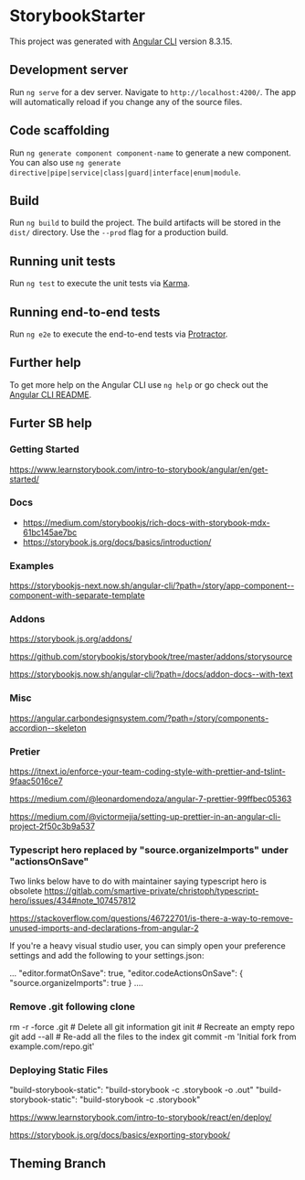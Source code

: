# StorybookStarter

This project was generated with [Angular CLI](https://github.com/angular/angular-cli) version 8.3.15.

## Development server

Run `ng serve` for a dev server. Navigate to `http://localhost:4200/`. The app will automatically reload if you change any of the source files.

## Code scaffolding

Run `ng generate component component-name` to generate a new component. You can also use `ng generate directive|pipe|service|class|guard|interface|enum|module`.

## Build

Run `ng build` to build the project. The build artifacts will be stored in the `dist/` directory. Use the `--prod` flag for a production build.

## Running unit tests

Run `ng test` to execute the unit tests via [Karma](https://karma-runner.github.io).

## Running end-to-end tests

Run `ng e2e` to execute the end-to-end tests via [Protractor](http://www.protractortest.org/).

## Further help

To get more help on the Angular CLI use `ng help` or go check out the [Angular CLI README](https://github.com/angular/angular-cli/blob/master/README.md).

## Furter SB help

### Getting Started

https://www.learnstorybook.com/intro-to-storybook/angular/en/get-started/

### Docs

- https://medium.com/storybookjs/rich-docs-with-storybook-mdx-61bc145ae7bc
- https://storybook.js.org/docs/basics/introduction/

### Examples

https://storybookjs-next.now.sh/angular-cli/?path=/story/app-component--component-with-separate-template

### Addons

https://storybook.js.org/addons/

https://github.com/storybookjs/storybook/tree/master/addons/storysource

https://storybookjs.now.sh/angular-cli/?path=/docs/addon-docs--with-text

### Misc

https://angular.carbondesignsystem.com/?path=/story/components-accordion--skeleton

### Pretier

https://itnext.io/enforce-your-team-coding-style-with-prettier-and-tslint-9faac5016ce7

https://medium.com/@leonardomendoza/angular-7-prettier-99ffbec05363

https://medium.com/@victormejia/setting-up-prettier-in-an-angular-cli-project-2f50c3b9a537

### Typescript hero replaced by "source.organizeImports" under "actionsOnSave"

Two links below have to do with maintainer saying typescript hero is obsolete
https://gitlab.com/smartive-private/christoph/typescript-hero/issues/434#note_107457812

https://stackoverflow.com/questions/46722701/is-there-a-way-to-remove-unused-imports-and-declarations-from-angular-2

If you're a heavy visual studio user, you can simply open your preference settings and add the following to your settings.json:

...
"editor.formatOnSave": true,
"editor.codeActionsOnSave": {
"source.organizeImports": true
}
....

### Remove .git following clone

rm -r -force .git # Delete all git information
git init # Recreate an empty repo
git add --all # Re-add all the files to the index
git commit -m 'Initial fork from example.com/repo.git'

### Deploying Static Files

"build-storybook-static": "build-storybook -c .storybook -o .out"
"build-storybook-static": "build-storybook -c .storybook"

https://www.learnstorybook.com/intro-to-storybook/react/en/deploy/

https://storybook.js.org/docs/basics/exporting-storybook/

## Theming Branch
